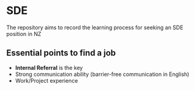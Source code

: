 # SDE
The repository aims to record the learning process for seeking an SDE position in NZ

## Essential points to find a job
- **Internal Referral** is the key
- Strong communication ability (barrier-free communication in English)
- Work/Project experience
